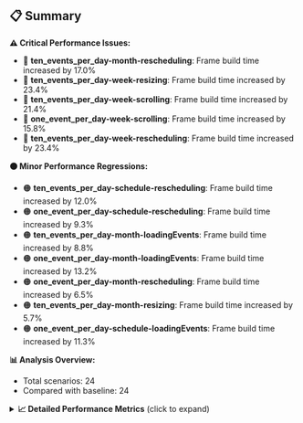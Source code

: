 ## 📋 Summary

**⚠️ Critical Performance Issues:**
- 🔴 **ten_events_per_day-month-rescheduling**: Frame build time increased by 17.0%
- 🔴 **ten_events_per_day-week-resizing**: Frame build time increased by 23.4%
- 🔴 **ten_events_per_day-week-scrolling**: Frame build time increased by 21.4%
- 🔴 **one_event_per_day-week-scrolling**: Frame build time increased by 15.8%
- 🔴 **ten_events_per_day-week-rescheduling**: Frame build time increased by 23.4%

**🟠 Minor Performance Regressions:**
- 🟠 **ten_events_per_day-schedule-rescheduling**: Frame build time increased by 12.0%
- 🟠 **one_event_per_day-schedule-rescheduling**: Frame build time increased by 9.3%
- 🟠 **ten_events_per_day-month-loadingEvents**: Frame build time increased by 8.8%
- 🟠 **one_event_per_day-month-loadingEvents**: Frame build time increased by 13.2%
- 🟠 **one_event_per_day-month-rescheduling**: Frame build time increased by 6.5%
- 🟠 **ten_events_per_day-month-resizing**: Frame build time increased by 5.7%
- 🟠 **one_event_per_day-schedule-loadingEvents**: Frame build time increased by 11.3%

**📊 Analysis Overview:**
- Total scenarios: 24
- Compared with baseline: 24

<details>
<summary><strong>📈 Detailed Performance Metrics</strong> (click to expand)</summary>

#### one_event_per_day-month-loadingEvents

| Metric | Current | Baseline | Change | Status |
|--------|---------|----------|--------|--------|
| Average Frame Build Time Millis | 4.23ms | 3.73ms | +0.49ms (+13.2%) | 🔴 |
| Worst Frame Build Time Millis | 8.32ms | 7.30ms | +1.02ms (+14.0%) | 🔴 |
| Missed Frame Build Budget Count | 0.0 | 0.0 | +0 (+0.0%) | 🟡 |
| Average Frame Rasterizer Time Millis | 1.88ms | 1.96ms | -0.08ms (-3.9%) | 🟡 |
| Missed Frame Rasterizer Budget Count | 0.0 | 0.0 | +0 (+0.0%) | 🟡 |
| New Gen Gc Count | 0.0 | 0.0 | +0 (+0.0%) | 🟡 |
| Old Gen Gc Count | 1.0 | 1.0 | +0 (+0.0%) | 🟡 |

#### one_event_per_day-month-navigation

| Metric | Current | Baseline | Change | Status |
|--------|---------|----------|--------|--------|
| Average Frame Build Time Millis | 4.80ms | 4.90ms | -0.10ms (-2.1%) | 🟡 |
| Worst Frame Build Time Millis | 16.66ms | 16.84ms | -0.18ms (-1.0%) | 🟡 |
| Missed Frame Build Budget Count | 0.5 | 0.75 | -0 (-33.3%) | 🟢 |
| Average Frame Rasterizer Time Millis | 3.77ms | 3.96ms | -0.19ms (-4.8%) | 🟡 |
| Missed Frame Rasterizer Budget Count | 0.25 | 0.25 | +0 (+0.0%) | 🟡 |
| New Gen Gc Count | 4.0 | 4.0 | +0 (+0.0%) | 🟡 |
| Old Gen Gc Count | 2.0 | 2.0 | +0 (+0.0%) | 🟡 |

#### one_event_per_day-month-rescheduling

| Metric | Current | Baseline | Change | Status |
|--------|---------|----------|--------|--------|
| Average Frame Build Time Millis | 0.82ms | 0.77ms | +0.05ms (+6.5%) | 🟠 |
| Worst Frame Build Time Millis | 4.27ms | 4.63ms | -0.36ms (-7.8%) | 🟢 |
| Missed Frame Build Budget Count | 0.0 | 0.0 | +0 (+0.0%) | 🟡 |
| Average Frame Rasterizer Time Millis | 3.79ms | 2.89ms | +0.90ms (+31.2%) | 🔴 |
| Missed Frame Rasterizer Budget Count | 0.25 | 0.25 | +0 (+0.0%) | 🟡 |
| New Gen Gc Count | 4.0 | 4.0 | +0 (+0.0%) | 🟡 |
| Old Gen Gc Count | 3.0 | 3.5 | -0 (-14.3%) | 🟢 |

#### one_event_per_day-month-resizing

| Metric | Current | Baseline | Change | Status |
|--------|---------|----------|--------|--------|
| Average Frame Build Time Millis | 0.57ms | 0.55ms | +0.02ms (+3.7%) | 🟠 |
| Worst Frame Build Time Millis | 4.59ms | 3.99ms | +0.60ms (+15.0%) | 🔴 |
| Missed Frame Build Budget Count | 0.0 | 0.0 | +0 (+0.0%) | 🟡 |
| Average Frame Rasterizer Time Millis | 3.84ms | 2.63ms | +1.21ms (+45.8%) | 🔴 |
| Missed Frame Rasterizer Budget Count | 0.0 | 0.0 | +0 (+0.0%) | 🟡 |
| New Gen Gc Count | 1.5 | 1.5 | +0 (+0.0%) | 🟡 |
| Old Gen Gc Count | 2.0 | 2.0 | +0 (+0.0%) | 🟡 |

#### one_event_per_day-schedule-loadingEvents

| Metric | Current | Baseline | Change | Status |
|--------|---------|----------|--------|--------|
| Average Frame Build Time Millis | 7.90ms | 7.10ms | +0.80ms (+11.3%) | 🔴 |
| Worst Frame Build Time Millis | 22.59ms | 19.89ms | +2.70ms (+13.6%) | 🔴 |
| Missed Frame Build Budget Count | 1.0 | 1.0 | +0 (+0.0%) | 🟡 |
| Average Frame Rasterizer Time Millis | 2.71ms | 3.05ms | -0.34ms (-11.2%) | 🟢 |
| Missed Frame Rasterizer Budget Count | 0.0 | 0.0 | +0 (+0.0%) | 🟡 |
| New Gen Gc Count | 2.0 | 0.5 | +2 (+300.0%) | 🔴 |
| Old Gen Gc Count | 1.5 | 1.0 | +0 (+50.0%) | 🔴 |

#### one_event_per_day-schedule-navigation

| Metric | Current | Baseline | Change | Status |
|--------|---------|----------|--------|--------|
| Average Frame Build Time Millis | 5.97ms | 6.21ms | -0.24ms (-3.8%) | 🟡 |
| Worst Frame Build Time Millis | 10.80ms | 11.19ms | -0.39ms (-3.5%) | 🟡 |
| Missed Frame Build Budget Count | 0.0 | 0.0 | +0 (+0.0%) | 🟡 |
| Average Frame Rasterizer Time Millis | 3.29ms | 3.48ms | -0.19ms (-5.5%) | 🟢 |
| Missed Frame Rasterizer Budget Count | 0.0 | 0.0 | +0 (+0.0%) | 🟡 |
| New Gen Gc Count | 6.0 | 6.0 | +0 (+0.0%) | 🟡 |
| Old Gen Gc Count | 2.5 | 2.0 | +0 (+25.0%) | 🔴 |

#### one_event_per_day-schedule-rescheduling

| Metric | Current | Baseline | Change | Status |
|--------|---------|----------|--------|--------|
| Average Frame Build Time Millis | 2.07ms | 1.89ms | +0.18ms (+9.3%) | 🟠 |
| Worst Frame Build Time Millis | 29.17ms | 30.68ms | -1.51ms (-4.9%) | 🟡 |
| Missed Frame Build Budget Count | 1.0 | 1.0 | +0 (+0.0%) | 🟡 |
| Average Frame Rasterizer Time Millis | 4.17ms | 2.92ms | +1.26ms (+43.0%) | 🔴 |
| Missed Frame Rasterizer Budget Count | 0.0 | 0.0 | +0 (+0.0%) | 🟡 |
| New Gen Gc Count | 8.0 | 8.0 | +0 (+0.0%) | 🟡 |
| Old Gen Gc Count | 4.0 | 5.0 | -1 (-20.0%) | 🟢 |

#### one_event_per_day-week-loadingEvents

| Metric | Current | Baseline | Change | Status |
|--------|---------|----------|--------|--------|
| Average Frame Build Time Millis | 1.21ms | 1.19ms | +0.02ms (+1.8%) | 🟠 |
| Worst Frame Build Time Millis | 2.28ms | 2.26ms | +0.02ms (+0.9%) | 🟠 |
| Missed Frame Build Budget Count | 0.0 | 0.0 | +0 (+0.0%) | 🟡 |
| Average Frame Rasterizer Time Millis | 2.01ms | 2.06ms | -0.05ms (-2.4%) | 🟡 |
| Missed Frame Rasterizer Budget Count | 0.0 | 0.0 | +0 (+0.0%) | 🟡 |
| New Gen Gc Count | 0.0 | 0.0 | +0 (+0.0%) | 🟡 |
| Old Gen Gc Count | 0.5 | 0.5 | +0 (+0.0%) | 🟡 |

#### one_event_per_day-week-navigation

| Metric | Current | Baseline | Change | Status |
|--------|---------|----------|--------|--------|
| Average Frame Build Time Millis | 2.72ms | 2.82ms | -0.10ms (-3.4%) | 🟡 |
| Worst Frame Build Time Millis | 10.98ms | 9.43ms | +1.55ms (+16.5%) | 🔴 |
| Missed Frame Build Budget Count | 0.25 | 0.0 | +0 (+0.0%) | 🟡 |
| Average Frame Rasterizer Time Millis | 3.23ms | 3.24ms | -0.01ms (-0.3%) | 🟡 |
| Missed Frame Rasterizer Budget Count | 0.25 | 0.25 | +0 (+0.0%) | 🟡 |
| New Gen Gc Count | 4.0 | 4.0 | +0 (+0.0%) | 🟡 |
| Old Gen Gc Count | 2.5 | 2.5 | +0 (+0.0%) | 🟡 |

#### one_event_per_day-week-rescheduling

| Metric | Current | Baseline | Change | Status |
|--------|---------|----------|--------|--------|
| Average Frame Build Time Millis | 0.57ms | 0.57ms | +0.00ms (+0.1%) | 🟠 |
| Worst Frame Build Time Millis | 2.97ms | 2.19ms | +0.78ms (+35.7%) | 🔴 |
| Missed Frame Build Budget Count | 0.0 | 0.0 | +0 (+0.0%) | 🟡 |
| Average Frame Rasterizer Time Millis | 2.93ms | 2.42ms | +0.51ms (+21.2%) | 🔴 |
| Missed Frame Rasterizer Budget Count | 0.25 | 0.25 | +0 (+0.0%) | 🟡 |
| New Gen Gc Count | 4.0 | 4.0 | +0 (+0.0%) | 🟡 |
| Old Gen Gc Count | 2.0 | 2.0 | +0 (+0.0%) | 🟡 |

#### one_event_per_day-week-resizing

| Metric | Current | Baseline | Change | Status |
|--------|---------|----------|--------|--------|
| Average Frame Build Time Millis | 0.49ms | 0.51ms | -0.02ms (-4.0%) | 🟡 |
| Worst Frame Build Time Millis | 1.75ms | 1.78ms | -0.04ms (-2.1%) | 🟡 |
| Missed Frame Build Budget Count | 0.0 | 0.0 | +0 (+0.0%) | 🟡 |
| Average Frame Rasterizer Time Millis | 2.01ms | 1.94ms | +0.08ms (+4.0%) | 🟠 |
| Missed Frame Rasterizer Budget Count | 0.0 | 0.0 | +0 (+0.0%) | 🟡 |
| New Gen Gc Count | 0.0 | 0.0 | +0 (+0.0%) | 🟡 |
| Old Gen Gc Count | 0.0 | 0.0 | +0 (+0.0%) | 🟡 |

#### one_event_per_day-week-scrolling

| Metric | Current | Baseline | Change | Status |
|--------|---------|----------|--------|--------|
| Average Frame Build Time Millis | 0.93ms | 0.81ms | +0.13ms (+15.8%) | 🔴 |
| Worst Frame Build Time Millis | 1.41ms | 1.07ms | +0.34ms (+32.1%) | 🔴 |
| Missed Frame Build Budget Count | 0.0 | 0.0 | +0 (+0.0%) | 🟡 |
| Average Frame Rasterizer Time Millis | 4.07ms | 4.22ms | -0.15ms (-3.7%) | 🟡 |
| Missed Frame Rasterizer Budget Count | 0.25 | 0.25 | +0 (+0.0%) | 🟡 |
| New Gen Gc Count | 2.5 | 2.5 | +0 (+0.0%) | 🟡 |
| Old Gen Gc Count | 2.0 | 2.0 | +0 (+0.0%) | 🟡 |

#### ten_events_per_day-month-loadingEvents

| Metric | Current | Baseline | Change | Status |
|--------|---------|----------|--------|--------|
| Average Frame Build Time Millis | 11.44ms | 10.51ms | +0.93ms (+8.8%) | 🟠 |
| Worst Frame Build Time Millis | 31.85ms | 29.45ms | +2.40ms (+8.1%) | 🟠 |
| Missed Frame Build Budget Count | 8.25 | 7.5 | +1 (+10.0%) | 🟠 |
| Average Frame Rasterizer Time Millis | 5.40ms | 5.19ms | +0.21ms (+4.0%) | 🟠 |
| Missed Frame Rasterizer Budget Count | 0.0 | 0.0 | +0 (+0.0%) | 🟡 |
| New Gen Gc Count | 10.0 | 10.0 | +0 (+0.0%) | 🟡 |
| Old Gen Gc Count | 7.5 | 6.5 | +1 (+15.4%) | 🔴 |

#### ten_events_per_day-month-navigation

| Metric | Current | Baseline | Change | Status |
|--------|---------|----------|--------|--------|
| Average Frame Build Time Millis | 12.19ms | 12.42ms | -0.23ms (-1.9%) | 🟡 |
| Worst Frame Build Time Millis | 43.22ms | 41.29ms | +1.92ms (+4.7%) | 🟠 |
| Missed Frame Build Budget Count | 3.25 | 3.5 | -0 (-7.1%) | 🟢 |
| Average Frame Rasterizer Time Millis | 5.35ms | 5.34ms | +0.01ms (+0.2%) | 🟠 |
| Missed Frame Rasterizer Budget Count | 0.0 | 0.0 | +0 (+0.0%) | 🟡 |
| New Gen Gc Count | 10.0 | 9.0 | +1 (+11.1%) | 🔴 |
| Old Gen Gc Count | 6.0 | 5.0 | +1 (+20.0%) | 🔴 |

#### ten_events_per_day-month-rescheduling

| Metric | Current | Baseline | Change | Status |
|--------|---------|----------|--------|--------|
| Average Frame Build Time Millis | 1.79ms | 1.53ms | +0.26ms (+17.0%) | 🔴 |
| Worst Frame Build Time Millis | 14.26ms | 13.89ms | +0.36ms (+2.6%) | 🟠 |
| Missed Frame Build Budget Count | 0.0 | 0.0 | +0 (+0.0%) | 🟡 |
| Average Frame Rasterizer Time Millis | 6.21ms | 4.07ms | +2.14ms (+52.6%) | 🔴 |
| Missed Frame Rasterizer Budget Count | 0.0 | 0.0 | +0 (+0.0%) | 🟡 |
| New Gen Gc Count | 6.0 | 6.0 | +0 (+0.0%) | 🟡 |
| Old Gen Gc Count | 1.5 | 1.5 | +0 (+0.0%) | 🟡 |

#### ten_events_per_day-month-resizing

| Metric | Current | Baseline | Change | Status |
|--------|---------|----------|--------|--------|
| Average Frame Build Time Millis | 1.55ms | 1.47ms | +0.08ms (+5.7%) | 🟠 |
| Worst Frame Build Time Millis | 13.86ms | 13.67ms | +0.20ms (+1.4%) | 🟠 |
| Missed Frame Build Budget Count | 0.0 | 0.25 | -0 (-100.0%) | 🟢 |
| Average Frame Rasterizer Time Millis | 6.77ms | 3.71ms | +3.07ms (+82.6%) | 🔴 |
| Missed Frame Rasterizer Budget Count | 1.0 | 0.0 | +1 (+0.0%) | 🟡 |
| New Gen Gc Count | 0.0 | 0.0 | +0 (+0.0%) | 🟡 |
| Old Gen Gc Count | 1.5 | 1.5 | +0 (+0.0%) | 🟡 |

#### ten_events_per_day-schedule-loadingEvents

| Metric | Current | Baseline | Change | Status |
|--------|---------|----------|--------|--------|
| Average Frame Build Time Millis | 5.47ms | 5.46ms | +0.02ms (+0.3%) | 🟠 |
| Worst Frame Build Time Millis | 27.58ms | 29.75ms | -2.18ms (-7.3%) | 🟢 |
| Missed Frame Build Budget Count | 4.0 | 3.5 | +0 (+14.3%) | 🔴 |
| Average Frame Rasterizer Time Millis | 3.24ms | 3.35ms | -0.12ms (-3.4%) | 🟡 |
| Missed Frame Rasterizer Budget Count | 0.0 | 0.0 | +0 (+0.0%) | 🟡 |
| New Gen Gc Count | 10.5 | 10.5 | +0 (+0.0%) | 🟡 |
| Old Gen Gc Count | 5.5 | 5.5 | +0 (+0.0%) | 🟡 |

#### ten_events_per_day-schedule-navigation

| Metric | Current | Baseline | Change | Status |
|--------|---------|----------|--------|--------|
| Average Frame Build Time Millis | 19.31ms | 20.88ms | -1.58ms (-7.6%) | 🟢 |
| Worst Frame Build Time Millis | 42.19ms | 42.32ms | -0.12ms (-0.3%) | 🟡 |
| Missed Frame Build Budget Count | 9.0 | 9.5 | -0 (-5.3%) | 🟢 |
| Average Frame Rasterizer Time Millis | 3.10ms | 3.53ms | -0.43ms (-12.3%) | 🟢 |
| Missed Frame Rasterizer Budget Count | 0.0 | 0.0 | +0 (+0.0%) | 🟡 |
| New Gen Gc Count | 19.0 | 18.0 | +1 (+5.6%) | 🟠 |
| Old Gen Gc Count | 12.0 | 12.0 | +0 (+0.0%) | 🟡 |

#### ten_events_per_day-schedule-rescheduling

| Metric | Current | Baseline | Change | Status |
|--------|---------|----------|--------|--------|
| Average Frame Build Time Millis | 0.95ms | 0.85ms | +0.10ms (+12.0%) | 🔴 |
| Worst Frame Build Time Millis | 15.92ms | 13.41ms | +2.51ms (+18.7%) | 🔴 |
| Missed Frame Build Budget Count | 0.5 | 0.0 | +0 (+0.0%) | 🟡 |
| Average Frame Rasterizer Time Millis | 5.70ms | 3.28ms | +2.42ms (+73.6%) | 🔴 |
| Missed Frame Rasterizer Budget Count | 2.0 | 0.0 | +2 (+0.0%) | 🟡 |
| New Gen Gc Count | 6.0 | 6.0 | +0 (+0.0%) | 🟡 |
| Old Gen Gc Count | 5.0 | 3.0 | +2 (+66.7%) | 🔴 |

#### ten_events_per_day-week-loadingEvents

| Metric | Current | Baseline | Change | Status |
|--------|---------|----------|--------|--------|
| Average Frame Build Time Millis | 2.35ms | 2.39ms | -0.04ms (-1.7%) | 🟡 |
| Worst Frame Build Time Millis | 8.83ms | 8.76ms | +0.06ms (+0.7%) | 🟠 |
| Missed Frame Build Budget Count | 0.0 | 0.0 | +0 (+0.0%) | 🟡 |
| Average Frame Rasterizer Time Millis | 3.48ms | 3.52ms | -0.04ms (-1.1%) | 🟡 |
| Missed Frame Rasterizer Budget Count | 0.25 | 0.25 | +0 (+0.0%) | 🟡 |
| New Gen Gc Count | 2.0 | 2.0 | +0 (+0.0%) | 🟡 |
| Old Gen Gc Count | 2.0 | 2.5 | -0 (-20.0%) | 🟢 |

#### ten_events_per_day-week-navigation

| Metric | Current | Baseline | Change | Status |
|--------|---------|----------|--------|--------|
| Average Frame Build Time Millis | 8.89ms | 9.06ms | -0.17ms (-1.9%) | 🟡 |
| Worst Frame Build Time Millis | 44.41ms | 45.56ms | -1.15ms (-2.5%) | 🟡 |
| Missed Frame Build Budget Count | 3.0 | 3.0 | +0 (+0.0%) | 🟡 |
| Average Frame Rasterizer Time Millis | 5.38ms | 5.61ms | -0.23ms (-4.1%) | 🟡 |
| Missed Frame Rasterizer Budget Count | 0.0 | 0.0 | +0 (+0.0%) | 🟡 |
| New Gen Gc Count | 8.0 | 8.0 | +0 (+0.0%) | 🟡 |
| Old Gen Gc Count | 8.0 | 7.0 | +1 (+14.3%) | 🔴 |

#### ten_events_per_day-week-rescheduling

| Metric | Current | Baseline | Change | Status |
|--------|---------|----------|--------|--------|
| Average Frame Build Time Millis | 1.28ms | 1.04ms | +0.24ms (+23.4%) | 🔴 |
| Worst Frame Build Time Millis | 7.90ms | 6.38ms | +1.52ms (+23.9%) | 🔴 |
| Missed Frame Build Budget Count | 0.0 | 0.0 | +0 (+0.0%) | 🟡 |
| Average Frame Rasterizer Time Millis | 7.22ms | 6.32ms | +0.90ms (+14.2%) | 🔴 |
| Missed Frame Rasterizer Budget Count | 3.0 | 8.75 | -6 (-65.7%) | 🟢 |
| New Gen Gc Count | 6.0 | 5.0 | +1 (+20.0%) | 🔴 |
| Old Gen Gc Count | 4.0 | 3.0 | +1 (+33.3%) | 🔴 |

#### ten_events_per_day-week-resizing

| Metric | Current | Baseline | Change | Status |
|--------|---------|----------|--------|--------|
| Average Frame Build Time Millis | 1.05ms | 0.85ms | +0.20ms (+23.4%) | 🔴 |
| Worst Frame Build Time Millis | 4.63ms | 3.72ms | +0.90ms (+24.3%) | 🔴 |
| Missed Frame Build Budget Count | 0.0 | 0.0 | +0 (+0.0%) | 🟡 |
| Average Frame Rasterizer Time Millis | 5.75ms | 5.63ms | +0.12ms (+2.2%) | 🟠 |
| Missed Frame Rasterizer Budget Count | 0.0 | 0.0 | +0 (+0.0%) | 🟡 |
| New Gen Gc Count | 2.0 | 2.0 | +0 (+0.0%) | 🟡 |
| Old Gen Gc Count | 0.5 | 1.0 | -0 (-50.0%) | 🟢 |

#### ten_events_per_day-week-scrolling

| Metric | Current | Baseline | Change | Status |
|--------|---------|----------|--------|--------|
| Average Frame Build Time Millis | 0.95ms | 0.78ms | +0.17ms (+21.4%) | 🔴 |
| Worst Frame Build Time Millis | 2.11ms | 1.08ms | +1.02ms (+94.6%) | 🔴 |
| Missed Frame Build Budget Count | 0.0 | 0.0 | +0 (+0.0%) | 🟡 |
| Average Frame Rasterizer Time Millis | 6.22ms | 5.15ms | +1.07ms (+20.8%) | 🔴 |
| Missed Frame Rasterizer Budget Count | 0.0 | 0.0 | +0 (+0.0%) | 🟡 |
| New Gen Gc Count | 8.0 | 7.0 | +1 (+14.3%) | 🔴 |
| Old Gen Gc Count | 2.0 | 1.0 | +1 (+100.0%) | 🔴 |

</details>

